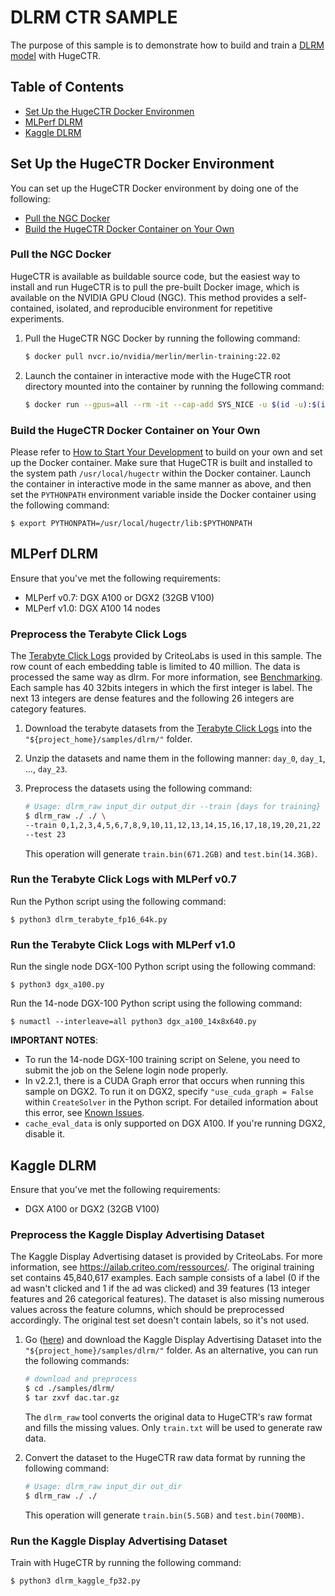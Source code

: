 # DLRM CTR SAMPLE #
The purpose of this sample is to demonstrate how to build and train a [DLRM model](https://ai.facebook.com/blog/dlrm-an-advanced-open-source-deep-learning-recommendation-model/) with HugeCTR.

## Table of Contents
* [Set Up the HugeCTR Docker Environmen](#set-up-the-hugectr-docker-environment)
* [MLPerf DLRM](#mlperf-dlrm)
* [Kaggle DLRM](#kaggle-dlrm)

## Set Up the HugeCTR Docker Environment ##
You can set up the HugeCTR Docker environment by doing one of the following:
- [Pull the NGC Docker](#pull-the-ngc-docker)
- [Build the HugeCTR Docker Container on Your Own](#build-the-hugectr-docker-container-on-your-own)

### Pull the NGC Docker ###
HugeCTR is available as buildable source code, but the easiest way to install and run HugeCTR is to pull the pre-built Docker image, which is available on the NVIDIA GPU Cloud (NGC). This method provides a self-contained, isolated, and reproducible environment for repetitive experiments.

1. Pull the HugeCTR NGC Docker by running the following command:
   ```bash
   $ docker pull nvcr.io/nvidia/merlin/merlin-training:22.02
   ```
2. Launch the container in interactive mode with the HugeCTR root directory mounted into the container by running the following command:
   ```bash
   $ docker run --gpus=all --rm -it --cap-add SYS_NICE -u $(id -u):$(id -g) -v $(pwd):/hugectr -w /hugectr nvcr.io/nvidia/merlin/merlin-training:22.02
   ```

### Build the HugeCTR Docker Container on Your Own ###
Please refer to [How to Start Your Development](../../docs/hugectr_contributor_guide.md#how-to-start-your-development) to build on your own and set up the Docker container. Make sure that HugeCTR is built and installed to the system path `/usr/local/hugectr` within the Docker container. Launch the container in interactive mode in the same manner as above, and then set the `PYTHONPATH` environment variable inside the Docker container using the following command:
```shell
$ export PYTHONPATH=/usr/local/hugectr/lib:$PYTHONPATH
```

## MLPerf DLRM
Ensure that you've met the following requirements:
- MLPerf v0.7: DGX A100 or DGX2 (32GB V100) 
- MLPerf v1.0: DGX A100 14 nodes

### Preprocess the Terabyte Click Logs ##
The [Terabyte Click Logs](https://labs.criteo.com/2013/12/download-terabyte-click-logs/) provided by CriteoLabs is used in this sample. The row count of each embedding table is limited to 40 million. The data is processed the same way as dlrm. For more information, see [Benchmarking](https://github.com/facebookresearch/dlrm#benchmarking). Each sample has 40 32bits integers in which the first integer is label. The next 13 integers are dense features and the following 26 integers are category features.

1. Download the terabyte datasets from the [Terabyte Click Logs](https://labs.criteo.com/2013/12/download-terabyte-click-logs/) into the `"${project_home}/samples/dlrm/"` folder.

2. Unzip the datasets and name them in the following manner: `day_0`, `day_1`, ..., `day_23`.

3. Preprocess the datasets using the following command:
   ```bash
   # Usage: dlrm_raw input_dir output_dir --train {days for training} --test {days for testing}
   $ dlrm_raw ./ ./ \
   --train 0,1,2,3,4,5,6,7,8,9,10,11,12,13,14,15,16,17,18,19,20,21,22 \
   --test 23
   ```
   This operation will generate `train.bin(671.2GB)` and `test.bin(14.3GB)`.

### Run the Terabyte Click Logs with MLPerf v0.7 ##

Run the Python script using the following command:
   ```shell
   $ python3 dlrm_terabyte_fp16_64k.py
   ```

### Run the Terabyte Click Logs with MLPerf v1.0 ##

Run the single node DGX-100 Python script using the following command:
   ```shell
   $ python3 dgx_a100.py
   ```

Run the 14-node DGX-100 Python script using the following command:
   ```shell
   $ numactl --interleave=all python3 dgx_a100_14x8x640.py
   ```

**IMPORTANT NOTES**: 
- To run the 14-node DGX-100 training script on Selene, you need to submit the job on the Selene login node properly.
- In v2.2.1, there is a CUDA Graph error that occurs when running this sample on DGX2. To run it on DGX2, specify `"use_cuda_graph = False` within `CreateSolver` in the Python script. For detailed information about this error, see [Known Issues](docs/hugectr_user_guide.md#known-issues).
- `cache_eval_data` is only supported on DGX A100. If you're running DGX2, disable it. 

## Kaggle DLRM
Ensure that you've met the following requirements:
- DGX A100 or DGX2 (32GB V100)

### Preprocess the Kaggle Display Advertising Dataset ##
The Kaggle Display Advertising dataset is provided by CriteoLabs. For more information, see https://ailab.criteo.com/ressources/. The original training set contains 45,840,617 examples. Each sample consists of a label (0 if the ad wasn't clicked and 1 if the ad was clicked) and 39 features (13 integer features and 26 categorical features). The dataset is also missing numerous values across the feature columns, which should be preprocessed accordingly. The original test set doesn't contain labels, so it's not used.

1. Go ([here](https://ailab.criteo.com/ressources/)) and download the Kaggle Display Advertising Dataset into the `"${project_home}/samples/dlrm/"` folder.
   As an alternative, you can run the following commands: 
   ```bash
   # download and preprocess
   $ cd ./samples/dlrm/
   $ tar zxvf dac.tar.gz
   ```
   The `dlrm_raw` tool converts the original data to HugeCTR's raw format and fills the missing values. Only `train.txt` will be used to generate raw data.

2. Convert the dataset to the HugeCTR raw data format by running the following command:
   ```bash
   # Usage: dlrm_raw input_dir out_dir
   $ dlrm_raw ./ ./ 
   ```
   This operation will generate `train.bin(5.5GB)` and `test.bin(700MB)`.

### Run the Kaggle Display Advertising Dataset ##
Train with HugeCTR by running the following command:
   ```bash
   $ python3 dlrm_kaggle_fp32.py
   ```

